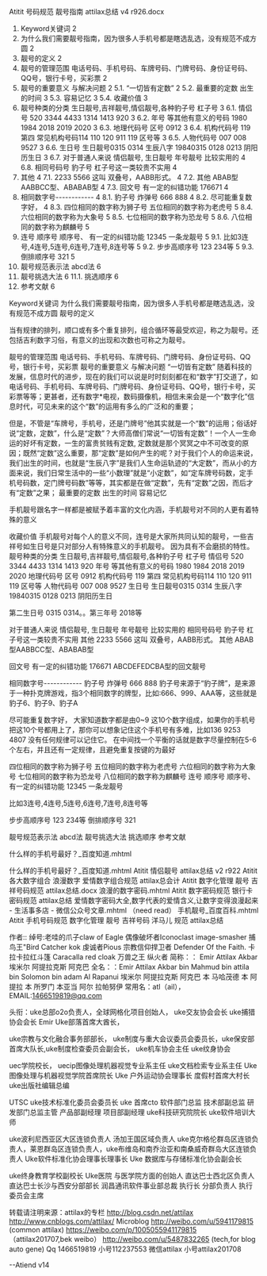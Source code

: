 Atitit   号码规范  靓号指南   attilax总结 v4 r926.docx

1. Keyword关键词	2
2. 为什么我们需要靓号指南，因为很多人手机号都是瞎选乱选，没有规范不成方圆	2
3. 靓号的定义	2
4. 靓号的管理范围 电话号码、手机号码、车牌号码、门牌号码、身份证号码、QQ号，银行卡号，买彩票	2
5. 靓号的重要意义 与解决问题	2
5.1. “一切皆有定数”	2
5.2. 最重要的定数  出生的时间	3
5.3. 容易记忆	3
5.4. 收藏价值	3
6. 靓号种类的分类  生日靓号,吉祥靓号,情侣靓号,各种豹子号  杠子号	3
6.1. 情侣号 520  3344   4433  1314  1413  920	3
6.2. 年号 等其他有意义的号码 1980 1984  2018 2019 2020	3
6.3. 地理代码号 区号 0912	3
6.4. 机构代码号 119 第四 常见机构号码114  110 120 911 119 区号等	3
6.5. 人物代码号 007 008 9527	3
6.6. 生日号 生日靓号0315 0314 生辰八字  19840315 0128 0213 阴阳历生日	3
6.7. 对于普通人来说  情侣靓号, 生日靓号 年号靓号 比较实用的	4
6.8. 相同号码号 豹子号 杠子号这一类较贵不实用	4
7. 其他	4
7.1. 2233 5566 这叫 双叠号，AABB形式。	4
7.2. 其他 ABAB型AABBCC型、ABABAB型	4
7.3. 回文号  有一定的纠错功能  176671	4
8. 相同数字号------------	4
8.1. 豹子号 炸弹号  666  888	4
8.2. 尽可能重复数字好，	4
8.3. 四位相同的数字称为狮子号 五位相同的数字称为老虎号	5
8.4. 六位相同的数字称为大象号	5
8.5. 七位相同的数字称为恐龙号	5
8.6. 八位相同的数字称为麒麟号	5
9. 连号 顺序号  顺序号、 有一定的纠错功能 12345  一条龙靓号	5
9.1. 比如3连号,4连号,5连号,6连号,7连号,8连号等	5
9.2. 步步高顺序号 123  234等	5
9.3. 倒排顺序号  321	5
10. 靓号规范表示法 abcd法	6
11. 靓号挑选大法	6
11.1. 挑选顺序	6
12. 参考文献	6

Keyword关键词
为什么我们需要靓号指南，因为很多人手机号都是瞎选乱选，没有规范不成方圆
靓号的定义

当有规律的排列，顺口或有多个重复排列，组合循环等最受欢迎，称之为靓号。还包括吉利数字习俗，有意义的出现和次数也可称之为靓号。

靓号的管理范围 电话号码、手机号码、车牌号码、门牌号码、身份证号码、QQ号，银行卡号，买彩票
靓号的重要意义 与解决问题
“一切皆有定数”
随着科技的发展，信息时代的进步，现在的我们可以说是时时刻刻都在和“数字”打交道了，如电话号码、手机号码、车牌号码、门牌号码、身份证号码、QQ号，银行卡号，买彩票等等；更甚者，还有数字*电视，数码摄像机，相信未来会是一个“数字化”信息时代，可见未来的这个“数”的运用有多么的广泛和的重要；

但是，不管是“车牌号，手机号，还是门牌号”他其实就是一个“数”的运用；俗话好说“定数，定数”，什么是“定数”？大师高僧们常说“一切皆有定数”！一个人一生命运的好坏有定数，一生的富贵贫贱有定数, 定数就是那个冥冥之中不可改变的原因；既然“定数”这么重要，那“定数”是如何产生的呢？对于我们个人的命运来说，我们出生的时间，也就是“生辰八字”是我们人生命运轨迹的“大定数”，而从小的方面来说，我们日常生活中的一些“小数理”就是“小定数”，如“定车牌号码数，定手机号码数，定门牌号码数”等等，其实都是在做“定数”，先有“定数”之因，而后才有“定数”之果；
最重要的定数  出生的时间
容易记忆

手机靓号跟名字一样都是被赋予着丰富的文化内涵，手机靓号对不同的人更有着特殊的意义

收藏价值
手机靓号对每个人的意义不同，连号是大家所共同认知的靓号，一些吉祥号如生日号是只对部分人有特殊意义的手机靓号。 因为具有不会磨损的特性。 
靓号种类的分类  生日靓号,吉祥靓号,情侣靓号,各种豹子号  杠子号
情侣号 520  3344   4433  1314  1413  920 
年号 等其他有意义的号码 1980 1984  2018 2019 2020
地理代码号 区号 0912
机构代码号 119 第四 常见机构号码114  110 120 911 119 区号等
人物代码号 007 008 9527
生日号 生日靓号0315 0314 生辰八字  19840315 0128 0213 阴阳历生日

 第二生日号  0315  0314。。第三年号 2018等


对于普通人来说  情侣靓号, 生日靓号 年号靓号 比较实用的
相同号码号 豹子号 杠子号这一类较贵不实用
其他
2233 5566 这叫 双叠号，AABB形式。
其他 ABAB型AABBCC型、ABABAB型

回文号  有一定的纠错功能  176671
ABCDEFEDCBA型的回文靓号

相同数字号------------
豹子号 炸弹号  666  888
豹子号来源于“豹子牌”，是来源于一种扑克牌游戏，指3个相同数字的牌型，比如:666、999、AAA等，这些就是豹子6、豹子9、豹子A

尽可能重复数字好，
大家知道数字都是由0~9 这10个数字组成，如果你的手机号把这10个号都用上了，那你可以想象记住这个手机号有多难，比如136 9253 4807 没有任何规律可以记住它。
在中间找一个平衡的话就是数字尽量控制在5-6个左右，并且还有一定规律，且避免重复按键的为最好

四位相同的数字称为狮子号 五位相同的数字称为老虎号
六位相同的数字称为大象号
七位相同的数字称为恐龙号
八位相同的数字称为麒麟号
连号 顺序号  顺序号、 有一定的纠错功能 12345  一条龙靓号

比如3连号,4连号,5连号,6连号,7连号,8连号等

步步高顺序号 123  234等
倒排顺序号  321

靓号规范表示法 abcd法
靓号挑选大法
挑选顺序 
参考文献

什么样的手机号最好？_百度知道.mhtml

什么样的手机号最好？_百度知道.mhtml
Atitit  情侣靓号 attilax总结 v2 r922
Atitit 各大数字组合 浪漫数字 爱情数字组合规范 attilax总会计
Atitit 数字化管理  靓号  吉祥号码规范 attilax总结.docx
浪漫的数字密码.mhtml
Atitit 数字密码规范 银行卡密码规范  attilax总结
爱情数字密码大全,数字代表的爱情含义,让数字变得浪漫起来 - 生活事多店 - 微信公众号文章.mhtml （need read）
手机靓号_百度百科.mhtml
Atitit  手机号码规范 数字化管理  靓号  吉祥号码 洋马儿  规范 attilax总结 



作者:: 绰号:老哇的爪子claw of Eagle 偶像破坏者Iconoclast image-smasher
捕鸟王"Bird Catcher  kok  虔诚者Pious 宗教信仰捍卫者 Defender Of the Faith. 卡拉卡拉红斗篷 Caracalla red cloak 万兽之王  纵火者 
简称：： Emir Attilax Akbar 埃米尔 阿提拉克斯 阿克巴
全名：：Emir Attilax Akbar bin Mahmud bin  attila bin Solomon bin adam Al Rapanui 埃米尔 阿提拉克斯 阿克巴 本 马哈茂德 本 阿提拉 本 所罗门 本亚当  阿尔 拉帕努伊
常用名：atl（ail），  EMAIL:1466519819@qq.com


头衔：uke总部o2o负责人，全球网格化项目创始人，
uke交友协会会长  uke捕猎协会会长 Emir Uke部落首席大酋长，


uke宗教与文化融合事务部部长，  uke制度与重大会议委员会委员长，uke保安部首席大队长,uke制度检查委员会副会长， uke机车协会主任 uke纹身协会 

 uec学院校长， uecip图像处理机器视觉专业系主任   uke文档检索专业系主任
Uke图像处理与机器视觉学院首席院长
Uke 户外运动协会理事长  度假村首席大村长   uke出版社编辑总编


UTSC uke技术标准化委员会委员长 uke 首席cto   软件部门总监 技术部副总监  研发部门总监主管  产品部副经理 项目部副经理   uke科技研究院院长 uke软件培训大师

uke波利尼西亚区大区连锁负责人 汤加王国区域负责人 uke克尔格伦群岛区连锁负责人，莱恩群岛区连锁负责人，uke布维岛和南乔治亚和南桑威奇群岛大区连锁负责人 
 Uke软件标准化协会理事长理事长 Uke 数据库与存储标准化协会副会长 
 
uke终身教育学校副校长   Uke医院 与医学院方面的创始人
直达巴士西北区负责人   直达巴士长沙与西安分部部长
润昌通讯软件事业部总裁 执行长 分部负责人  执行委员会主席  

转载请注明来源：attilax的专栏  http://blog.csdn.net/attilax
http://www.cnblogs.com/attilax/
Microblog
http://weibo.com/u/5941179815   (common attilax)
https://weibo.com/p/1005055941179815  （attilax201707,bek weibo）
http://weibo.com/u/5487832265 (tech,for blog auto gene)
Qq 1466519819  小号112237553
 微信attilax  小号attilax201708



--Atiend  v14



